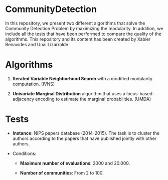 # CommunityDetection

In this repository, we present two different algorithms that solve the Community Detection Problem by maximizing the modularity. In addition, we include all the tests that have been performed to compare the quality of the algorithms. This repository and its content has been created by Xabier Benavides and Unai Lizarralde.

# Algorithms

1. <b>Iterated Variable Neighborhood Search</b> with a modified modularity computation. (IVNS)

2. <b>Univariate Marginal Distribution</b> algorithm that uses a locus-based-adjacency encoding to estimate the marginal probabilities. (UMDA)

# Tests

- <b>Instance</b>: NIPS papers database (2014-2015). The task is to cluster the authors according to the papers that have published jointly with other authors.
  
- Conditions:

  - <b>Maximum number of evaluations</b>: 2000 and 20.000.

  - <b>Number of communities</b>: From 2 to 100.
